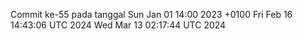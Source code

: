 Commit ke-55 pada tanggal Sun Jan 01 14:00 2023 +0100
Fri Feb 16 14:43:06 UTC 2024
Wed Mar 13 02:17:44 UTC 2024
